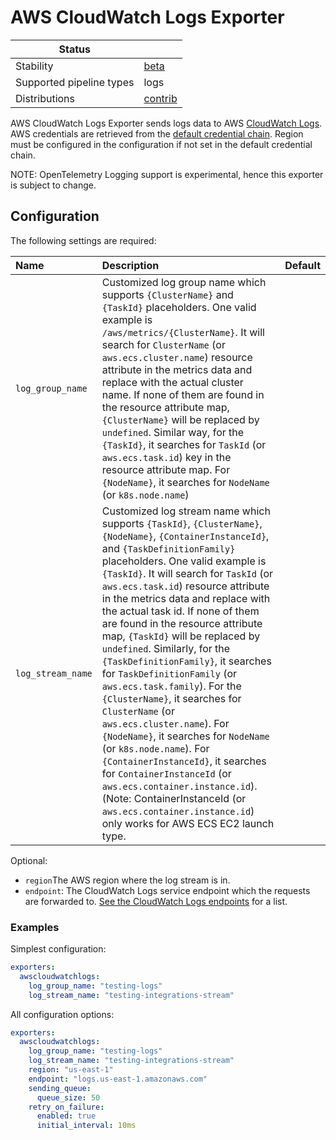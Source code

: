 # AWS CloudWatch Logs Exporter

| Status                   |           |
| ------------------------ |-----------|
| Stability                | [beta]    |
| Supported pipeline types | logs      |
| Distributions            | [contrib] |

AWS CloudWatch Logs Exporter sends logs data to AWS [CloudWatch Logs](https://docs.aws.amazon.com/AmazonCloudWatch/latest/logs/WhatIsCloudWatchLogs.html).
AWS credentials are retrieved from the [default credential chain](https://docs.aws.amazon.com/sdk-for-go/v1/developer-guide/configuring-sdk.html#specifying-credentials).
Region must be configured in the configuration if not set in the default credential chain.

NOTE: OpenTelemetry Logging support is experimental, hence this exporter is subject to change.

## Configuration

The following settings are required:

| Name                                         | Description                                                            | Default |
|:---------------------------------------------| :--------------------------------------------------------------------- | ------- |
| `log_group_name`                             | Customized log group name which supports `{ClusterName}` and `{TaskId}` placeholders. One valid example is `/aws/metrics/{ClusterName}`. It will search for `ClusterName` (or `aws.ecs.cluster.name`) resource attribute in the metrics data and replace with the actual cluster name. If none of them are found in the resource attribute map, `{ClusterName}` will be replaced by `undefined`. Similar way, for the `{TaskId}`, it searches for `TaskId` (or `aws.ecs.task.id`) key in the resource attribute map. For `{NodeName}`, it searches for `NodeName` (or `k8s.node.name`)                                         |
| `log_stream_name`                            | Customized log stream name which supports `{TaskId}`, `{ClusterName}`, `{NodeName}`, `{ContainerInstanceId}`, and `{TaskDefinitionFamily}` placeholders. One valid example is `{TaskId}`. It will search for `TaskId` (or `aws.ecs.task.id`) resource attribute in the metrics data and replace with the actual task id. If none of them are found in the resource attribute map, `{TaskId}` will be replaced by `undefined`. Similarly, for the `{TaskDefinitionFamily}`, it searches for `TaskDefinitionFamily` (or `aws.ecs.task.family`). For the `{ClusterName}`, it searches for `ClusterName` (or `aws.ecs.cluster.name`). For `{NodeName}`, it searches for `NodeName` (or `k8s.node.name`). For `{ContainerInstanceId}`, it searches for `ContainerInstanceId` (or `aws.ecs.container.instance.id`). (Note: ContainerInstanceId (or `aws.ecs.container.instance.id`) only works for AWS ECS EC2 launch type.                                            |

Optional:
- `region`The AWS region where the log stream is in.
- `endpoint`: The CloudWatch Logs service endpoint which the requests are forwarded to. [See the CloudWatch Logs endpoints](https://docs.aws.amazon.com/general/latest/gr/cwl_region.html) for a list.

### Examples

Simplest configuration:

```yaml
exporters:
  awscloudwatchlogs:
    log_group_name: "testing-logs"
    log_stream_name: "testing-integrations-stream"
```

All configuration options:

```yaml
exporters:
  awscloudwatchlogs:
    log_group_name: "testing-logs"
    log_stream_name: "testing-integrations-stream"
    region: "us-east-1"
    endpoint: "logs.us-east-1.amazonaws.com"
    sending_queue:
      queue_size: 50
    retry_on_failure:
      enabled: true
      initial_interval: 10ms
```

[beta]:https://github.com/open-telemetry/opentelemetry-collector#beta
[contrib]:https://github.com/open-telemetry/opentelemetry-collector-releases/tree/main/distributions/otelcol-contrib
